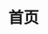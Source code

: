 ---
home: true
layout: BlogHome
icon: house
title: 首页
heroText: Happier的博客
heroFullScreen: true
tagline: 分享我的学习和生活，希望你能有所收获
---